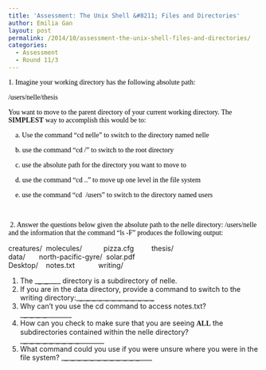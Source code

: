 ```yaml
---
title: 'Assessment: The Unix Shell &#8211; Files and Directories'
author: Emilia Gan
layout: post
permalink: /2014/10/assessment-the-unix-shell-files-and-directories/
categories:
  - Assessment
  - Round 11/3
---
```

<span style="color: #000000; font-family: Calibri;">1. Imagine your working directory has the following absolute path:</span>

<span style="color: #000000; font-family: Calibri;">/users/nelle/thesis</span>

<span style="font-family: Calibri;"><span style="color: #000000;">You want to move to the parent directory of your current working directory. The </span><b>SIMPLEST</b><span style="color: #000000;"> way to accomplish this would be to:</span></span>

<span style="font-family: Calibri;"><span style="color: #000000;">    a. Use the command &#8220;cd nelle&#8221; to switch to the directory named nelle</span></span>

<span style="font-family: Calibri;"><span style="color: #000000;">    b. use the command &#8220;cd /&#8221; to switch to the root directory</span></span>

<span style="font-family: Calibri;"><span style="color: #000000;">    c. use the absolute path for the directory you want to move to</span></span>

<span style="font-family: Calibri;"><span style="color: #000000;">    d. use the command &#8220;cd ..&#8221; to move up one level in the file system</span></span>

<span style="font-family: Calibri;"><span style="color: #000000;">    e. use the command &#8220;cd  /users&#8221; to switch to the directory named users</span></span>

<span style="color: #000000; font-family: Calibri;">    </span>

<span style="font-family: Calibri;"><span style="color: #000000;"> 2. Answer the questions below given the absolute path to the nelle directory: /users/nelle and the information that the command &#8220;ls -F&#8221; produces the following output:</span></span>

creatures/  molecules/           pizza.cfg         thesis/  
data/       north-pacific-gyre/  solar.pdf  
Desktop/    notes.txt            writing/

1.  The \___\___\___\___\____ directory is a subdirectory of nelle.
2.  If you are in the data directory, provide a command to switch to the writing directory:\___\___\___\___\___\___\___\___\___\___\___\___\___\___\___\___\___\___\___\___\___\___\___\___
3.  Why can’t you use the cd command to access notes.txt? \___\___\___\___\___\___\___\___\___\_____
4.  How can you check to make sure that you are seeing **<span style="font-family: Calibri;">ALL</span>** the subdirectories contained within the nelle directory? \___\___\___\___\___\___\___\___\___\___\___\___\___\___\___\___\___\___\___\_____
5.  What command could you use if you were unsure where you were in the file system? \___\___\___\___\___\___\___\___\___\___\___\___\___\___\___\___\___\___\___\___\___\___\___\___\____